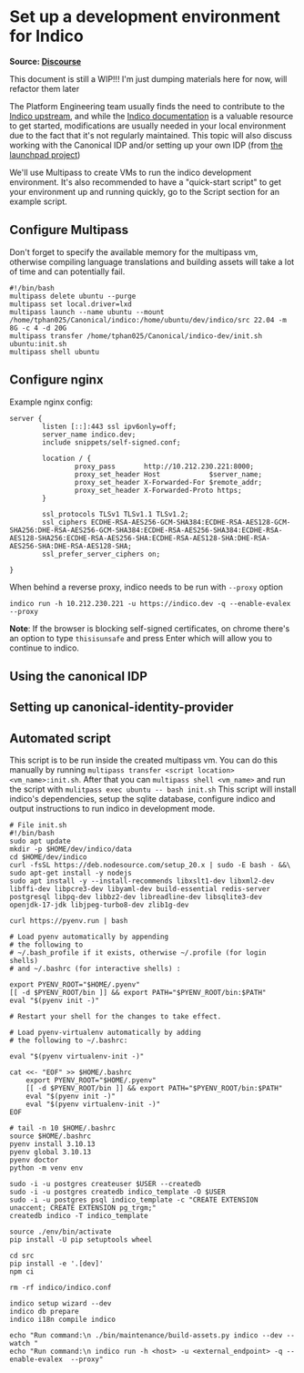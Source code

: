 # Set up a development environment for Indico
**Source: [Discourse](https://discourse.canonical.com/t/set-up-a-development-environment-for-indico/3196)**

This document is still a WIP!!! 
I'm just dumping materials here for now, will refactor them later

The Platform Engineering team usually finds the need to contribute to the [Indico upstream](https://github.com/indico/indico), and while the [Indico documentation](https://docs.getindico.io/en/latest/installation/development/) is a valuable resource to get started, modifications are usually needed in your local environment due to the fact that it's not regularly maintained. This topic will also discuss working with the Canonical IDP and/or setting up your own IDP (from [the launchpad project](https://readthedocs.org/projects/canonical-identity-provider/)) 

We'll use Multipass to create VMs to run the indico development environment. It's also recommended to have a "quick-start script" to get your environment up and running quickly, go to the Script section for an example script.

## Configure Multipass
Don't forget to specify the available memory for the multipass vm, otherwise compiling language translations and building assets will take a lot of time and can potentially fail.

```
#!/bin/bash
multipass delete ubuntu --purge
multipass set local.driver=lxd
multipass launch --name ubuntu --mount /home/tphan025/Canonical/indico:/home/ubuntu/dev/indico/src 22.04 -m 8G -c 4 -d 20G
multipass transfer /home/tphan025/Canonical/indico-dev/init.sh ubuntu:init.sh
multipass shell ubuntu
```

## Configure nginx
Example nginx config: 
```
server {
        listen [::]:443 ssl ipv6only=off;
        server_name indico.dev;
        include snippets/self-signed.conf;

        location / {
                proxy_pass       http://10.212.230.221:8000;
                proxy_set_header Host            $server_name;
                proxy_set_header X-Forwarded-For $remote_addr;
                proxy_set_header X-Forwarded-Proto https;
        }
        
        ssl_protocols TLSv1 TLSv1.1 TLSv1.2;
        ssl_ciphers ECDHE-RSA-AES256-GCM-SHA384:ECDHE-RSA-AES128-GCM-SHA256:DHE-RSA-AES256-GCM-SHA384:ECDHE-RSA-AES256-SHA384:ECDHE-RSA-AES128-SHA256:ECDHE-RSA-AES256-SHA:ECDHE-RSA-AES128-SHA:DHE-RSA-AES256-SHA:DHE-RSA-AES128-SHA;
        ssl_prefer_server_ciphers on;

}
```
When behind a reverse proxy, indico needs to be run with `--proxy` option
```
indico run -h 10.212.230.221 -u https://indico.dev -q --enable-evalex --proxy
```
**Note**: If the browser is blocking self-signed certificates, on chrome there's an option to type `thisisunsafe` and press Enter which will allow you to continue to indico. 

## Using the canonical IDP

## Setting up canonical-identity-provider

## Automated script
This script is to be run inside the created multipass vm. You can do this manually by running `multipass transfer <script location> <vm_name>:init.sh`. After that you can `multipass shell <vm_name>` and run the script with `mulitpass exec ubuntu -- bash init.sh`
This script will install indico's dependencies, setup the sqlite database, configure indico and output instructions to run indico in development mode. 
```
# File init.sh
#!/bin/bash
sudo apt update
mkdir -p $HOME/dev/indico/data
cd $HOME/dev/indico
curl -fsSL https://deb.nodesource.com/setup_20.x | sudo -E bash - &&\
sudo apt-get install -y nodejs
sudo apt install -y --install-recommends libxslt1-dev libxml2-dev libffi-dev libpcre3-dev libyaml-dev build-essential redis-server postgresql libpq-dev libbz2-dev libreadline-dev libsqlite3-dev openjdk-17-jdk libjpeg-turbo8-dev zlib1g-dev

curl https://pyenv.run | bash

# Load pyenv automatically by appending
# the following to 
# ~/.bash_profile if it exists, otherwise ~/.profile (for login shells)
# and ~/.bashrc (for interactive shells) :

export PYENV_ROOT="$HOME/.pyenv"
[[ -d $PYENV_ROOT/bin ]] && export PATH="$PYENV_ROOT/bin:$PATH"
eval "$(pyenv init -)"

# Restart your shell for the changes to take effect.

# Load pyenv-virtualenv automatically by adding
# the following to ~/.bashrc:

eval "$(pyenv virtualenv-init -)"

cat <<- "EOF" >> $HOME/.bashrc
	export PYENV_ROOT="$HOME/.pyenv"
	[[ -d $PYENV_ROOT/bin ]] && export PATH="$PYENV_ROOT/bin:$PATH"
	eval "$(pyenv init -)"
	eval "$(pyenv virtualenv-init -)"
EOF

# tail -n 10 $HOME/.bashrc
source $HOME/.bashrc
pyenv install 3.10.13
pyenv global 3.10.13
pyenv doctor
python -m venv env

sudo -i -u postgres createuser $USER --createdb
sudo -i -u postgres createdb indico_template -O $USER
sudo -i -u postgres psql indico_template -c "CREATE EXTENSION unaccent; CREATE EXTENSION pg_trgm;"
createdb indico -T indico_template

source ./env/bin/activate
pip install -U pip setuptools wheel

cd src
pip install -e '.[dev]'
npm ci

rm -rf indico/indico.conf

indico setup wizard --dev
indico db prepare
indico i18n compile indico

echo "Run command:\n ./bin/maintenance/build-assets.py indico --dev --watch "
echo "Run command:\n indico run -h <host> -u <external_endpoint> -q --enable-evalex  --proxy"
```

